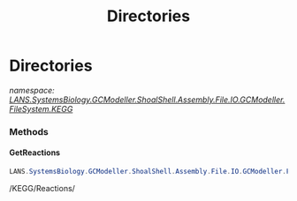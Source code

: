 ﻿---
title: Directories
---

# Directories
_namespace: [LANS.SystemsBiology.GCModeller.ShoalShell.Assembly.File.IO.GCModeller.FileSystem.KEGG](N-LANS.SystemsBiology.GCModeller.ShoalShell.Assembly.File.IO.GCModeller.FileSystem.KEGG.html)_





### Methods

#### GetReactions
```csharp
LANS.SystemsBiology.GCModeller.ShoalShell.Assembly.File.IO.GCModeller.FileSystem.KEGG.Directories.GetReactions
```
/KEGG/Reactions/


